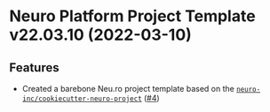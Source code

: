 Neuro Platform Project Template v22.03.10 (2022-03-10)
======================================================


Features
--------


- Created a barebone Neu.ro project template based on the [`neuro-inc/cookiecutter-neuro-project`](https://github.com/neuro-inc/cookiecutter-neuro-project) ([#4](https://github.com/neuro-inc/cookiecutter-neuro-project-barebone/issues/4))
